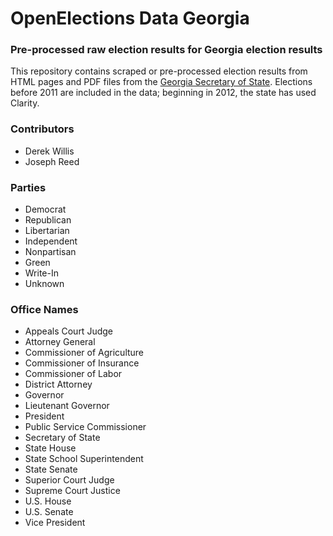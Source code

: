 # OpenElections Data Georgia
### Pre-processed raw election results for Georgia election results

This repository contains scraped or pre-processed election results from HTML pages and PDF files from the [Georgia Secretary of State](http://sos.ga.gov/index.php/Elections/current_and_past_elections_results). Elections before 2011 are included in the data; beginning in 2012, the state has used Clarity.

### Contributors

* Derek Willis
* Joseph Reed

### Parties
* Democrat
* Republican
* Libertarian
* Independent
* Nonpartisan
* Green
* Write-In
* Unknown

### Office Names
* Appeals Court Judge
* Attorney General
* Commissioner of Agriculture
* Commissioner of Insurance
* Commissioner of Labor
* District Attorney
* Governor
* Lieutenant Governor
* President
* Public Service Commissioner
* Secretary of State
* State House
* State School Superintendent
* State Senate
* Superior Court Judge
* Supreme Court Justice
* U.S. House
* U.S. Senate
* Vice President
